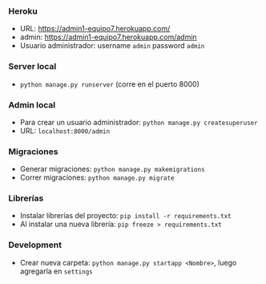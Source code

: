 ### Heroku
- URL: https://admin1-equipo7.herokuapp.com/
- admin: https://admin1-equipo7.herokuapp.com/admin
- Usuario administrador: username `admin` password `admin`


### Server local
- `python manage.py runserver` (corre en el puerto 8000)


### Admin local
- Para crear un usuario administrador: `python manage.py createsuperuser`
- URL: `localhost:8000/admin`


### Migraciones

- Generar migraciones: `python manage.py makemigrations`
- Correr migraciones: `python manage.py migrate`


### Librerías

- Instalar librerías del proyecto: `pip install -r requirements.txt`
- Al instalar una nueva librería: `pip freeze > requirements.txt`


### Development

- Crear nueva carpeta: `python manage.py startapp <Nombre>`, luego agregarla en `settings`

